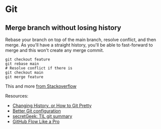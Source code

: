 Git
===

Merge branch without losing history
-----------------------------------

Rebase your branch on top of the main branch, resolve conflict, and then merge. As you'll have a straight history, you'll be able to fast-forward to merge and this won't create any merge commit.

    git checkout feature
    git rebase main
    # Resolve conflict if there is
    git checkout main
    git merge feature

This and more [from Stackoverflow](http://stackoverflow.com/a/15006856)

Resources:

* [Changing History, or How to Git Pretty](http://justinhileman.info/article/git-pretty/)
* [Better Git configuration](https://hn.premii.com/#/article/14045787)
* [secretGeek: TIL git summary](https://til.secretgeek.net/git/01_summary.html)
* [GitHub Flow Like a Pro](https://haacked.com/archive/2014/07/28/github-flow-aliases/)
